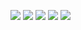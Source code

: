![](http://github-profile-summary-cards.vercel.app/api/cards/profile-details?username=cmastalli&theme=nord_bright)
![](http://github-profile-summary-cards.vercel.app/api/cards/repos-per-language?username=cmastalli&theme=nord_bright)
![](http://github-profile-summary-cards.vercel.app/api/cards/most-commit-language?username=cmastalli&theme=nord_bright)
![](http://github-profile-summary-cards.vercel.app/api/cards/stats?username=cmastalli&theme=nord_bright&)
![](http://github-profile-summary-cards.vercel.app/api/cards/productive-time?username=cmastalli&theme=nord_bright&utcOffset=9)